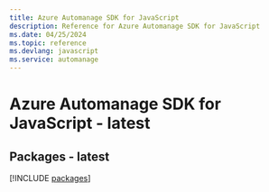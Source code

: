 ```yaml
---
title: Azure Automanage SDK for JavaScript
description: Reference for Azure Automanage SDK for JavaScript
ms.date: 04/25/2024
ms.topic: reference
ms.devlang: javascript
ms.service: automanage
---
```

# Azure Automanage SDK for JavaScript - latest
## Packages - latest
[!INCLUDE [packages](automanage-index.md)]
